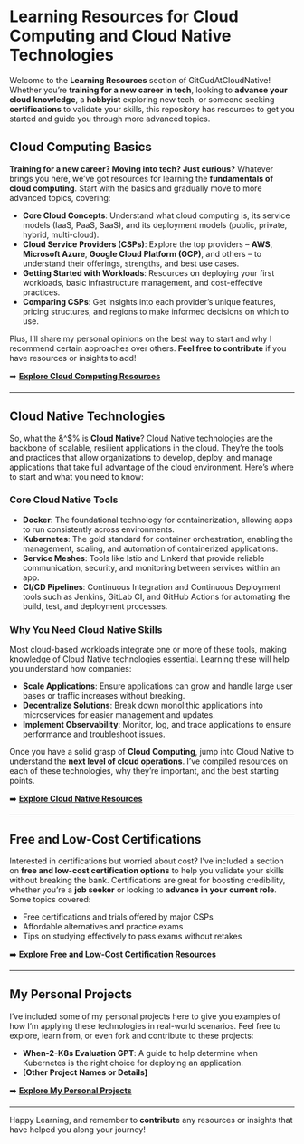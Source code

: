 # Learning Resources for Cloud Computing and Cloud Native Technologies

Welcome to the **Learning Resources** section of GitGudAtCloudNative! Whether you’re **training for a new career in tech**, looking to **advance your cloud knowledge**, a **hobbyist** exploring new tech, or someone seeking **certifications** to validate your skills, this repository has resources to get you started and guide you through more advanced topics.

## Cloud Computing Basics

**Training for a new career? Moving into tech? Just curious?** Whatever brings you here, we’ve got resources for learning the **fundamentals of cloud computing**. Start with the basics and gradually move to more advanced topics, covering:

- **Core Cloud Concepts**: Understand what cloud computing is, its service models (IaaS, PaaS, SaaS), and its deployment models (public, private, hybrid, multi-cloud).
- **Cloud Service Providers (CSPs)**: Explore the top providers – **AWS**, **Microsoft Azure**, **Google Cloud Platform (GCP)**, and others – to understand their offerings, strengths, and best use cases.
- **Getting Started with Workloads**: Resources on deploying your first workloads, basic infrastructure management, and cost-effective practices.
- **Comparing CSPs**: Get insights into each provider’s unique features, pricing structures, and regions to make informed decisions on which to use.

Plus, I’ll share my personal opinions on the best way to start and why I recommend certain approaches over others. **Feel free to contribute** if you have resources or insights to add!

➡️ **[Explore Cloud Computing Resources](#)**

---

## Cloud Native Technologies

So, what the &^$% is **Cloud Native**? Cloud Native technologies are the backbone of scalable, resilient applications in the cloud. They’re the tools and practices that allow organizations to develop, deploy, and manage applications that take full advantage of the cloud environment. Here’s where to start and what you need to know:

### Core Cloud Native Tools

- **Docker**: The foundational technology for containerization, allowing apps to run consistently across environments.
- **Kubernetes**: The gold standard for container orchestration, enabling the management, scaling, and automation of containerized applications.
- **Service Meshes**: Tools like Istio and Linkerd that provide reliable communication, security, and monitoring between services within an app.
- **CI/CD Pipelines**: Continuous Integration and Continuous Deployment tools such as Jenkins, GitLab CI, and GitHub Actions for automating the build, test, and deployment processes.

### Why You Need Cloud Native Skills

Most cloud-based workloads integrate one or more of these tools, making knowledge of Cloud Native technologies essential. Learning these will help you understand how companies:

- **Scale Applications**: Ensure applications can grow and handle large user bases or traffic increases without breaking.
- **Decentralize Solutions**: Break down monolithic applications into microservices for easier management and updates.
- **Implement Observability**: Monitor, log, and trace applications to ensure performance and troubleshoot issues.

Once you have a solid grasp of **Cloud Computing**, jump into Cloud Native to understand the **next level of cloud operations**. I’ve compiled resources on each of these technologies, why they’re important, and the best starting points.

➡️ **[Explore Cloud Native Resources](#)**

---

## Free and Low-Cost Certifications

Interested in certifications but worried about cost? I’ve included a section on **free and low-cost certification options** to help you validate your skills without breaking the bank. Certifications are great for boosting credibility, whether you’re a **job seeker** or looking to **advance in your current role**. Some topics covered:

- Free certifications and trials offered by major CSPs
- Affordable alternatives and practice exams
- Tips on studying effectively to pass exams without retakes

➡️ **[Explore Free and Low-Cost Certification Resources](#)**

---

## My Personal Projects

I’ve included some of my personal projects here to give you examples of how I’m applying these technologies in real-world scenarios. Feel free to explore, learn from, or even fork and contribute to these projects:

- **When-2-K8s Evaluation GPT**: A guide to help determine when Kubernetes is the right choice for deploying an application.
- **[Other Project Names or Details]**

➡️ **[Explore My Personal Projects](#)**

---

Happy Learning, and remember to **contribute** any resources or insights that have helped you along your journey!
